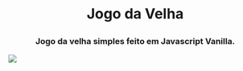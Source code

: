 # <p align='center'>Jogo da Velha</p>

### <p align='center'>Jogo da velha simples feito em Javascript Vanilla.</p>

<img src='https://user-images.githubusercontent.com/78851164/161880715-f25a568e-4477-40f7-b60f-b69962d4d026.png' />